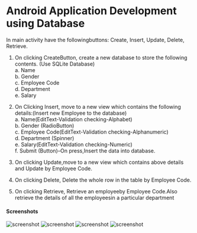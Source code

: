 # Android Application Development using Database

In main activity have the followingbuttons:
  Create, Insert, Update, Delete, Retrieve.
 
1) On clicking CreateButton, create a new database to store the following contents. (Use SQLite Database)  
  a. Name  
  b. Gender  
  c. Employee Code  
  d. Department  
  e. Salary  
 
2) On Clicking Insert, move to a new view which contains the following details:(Insert new Employee to the database)  
  a. Name(EditText-Validation checking-Alphabet)  
  b. Gender (RadioButton)  
  c. Employee Code(EditText-Validation checking-Alphanumeric)  
  d. Department (Spinner)  
  e. Salary(EditText-Validation checking-Numeric)  
  f. Submit (Button)–On press,Insert the data into database.  

3) On clicking Update,move to a new view which contains above details and Update by Employee Code.
4) On clicking Delete, Delete the whole row in the table by Employee Code.
5) On clicking Retrieve, Retrieve an employeeby Employee Code.Also retrieve the details of all the employeesin a particular department

#### Screenshots
<img src="51.PNG" alt="screenshot"/>
<img src="52.PNG" alt="screenshot"/>
<img src="53.PNG" alt="screenshot"/>
<img src="54.PNG" alt="screenshot"/>
